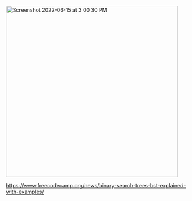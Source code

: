 <img width="466" alt="Screenshot 2022-06-15 at 3 00 30 PM" src="https://user-images.githubusercontent.com/76835006/173794640-4b9b82cb-54e5-4a45-9b46-2b3d22f59f0e.png">


https://www.freecodecamp.org/news/binary-search-trees-bst-explained-with-examples/
